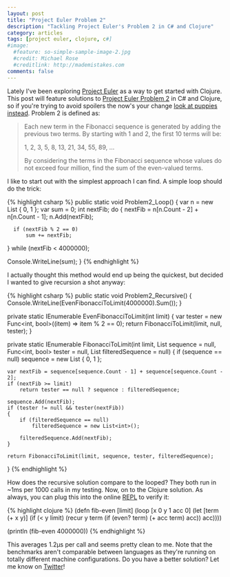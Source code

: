 ```yaml
---
layout: post
title: "Project Euler Problem 2"
description: "Tackling Project Euler's Problem 2 in C# and Clojure"
category: articles
tags: [project euler, clojure, c#]
#image:
  #feature: so-simple-sample-image-2.jpg
  #credit: Michael Rose
  #creditlink: http://mademistakes.com
comments: false  
---
```


Lately I've been exploring [Project Euler](http://projecteuler.net/ "Project Euler") as a way to get started with Clojure. This post will feature solutions to [Project Euler Problem 2](http://projecteuler.net/problem=2) in C# and Clojure, so if you're trying to avoid spoilers the now's your change [look at puppies instead](https://encrypted.google.com/search?tbm=isch&q=puppies&tbs=imgo:1). Problem 2 is defined as:

> Each new term in the Fibonacci sequence is generated by adding the previous two terms. By starting with 1 and 2, the first 10 terms will be:
>
> 1, 2, 3, 5, 8, 13, 21, 34, 55, 89, ...
>
> By considering the terms in the Fibonacci sequence whose values do not exceed four million, find the sum of the even-valued terms.

I like to start out with the simplest approach I can find. A simple loop should do the trick:

{% highlight csharp %}
public static void Problem2_Loop()
{
  var n = new List<int> { 0, 1 };
  var sum = 0;
  int nextFib;
  do
  {
      nextFib = n[n.Count - 2] + n[n.Count - 1];
      n.Add(nextFib);

      if (nextFib % 2 == 0)
          sum += nextFib;
  } while (nextFib < 4000000);

  Console.WriteLine(sum);
}
{% endhighlight %}

I actually thought this method would end up being the quickest, but decided I wanted to give recursion a shot anyway:

{% highlight csharp %}
public static void Problem2_Recursive()
{
  Console.WriteLine(EvenFibonacciToLimit(4000000).Sum());
}

private static IEnumerable<int> EvenFibonacciToLimit(int limit)
{
    var tester = new Func<int, bool>((item) => item % 2 == 0);
    return FibonacciToLimit(limit, null, tester);
}

private static IEnumerable<int> FibonacciToLimit(int limit, List<int> sequence = null, Func<int, bool> tester = null, List<int> filteredSequence = null)
{
    if (sequence == null)
        sequence = new List<int> { 0, 1 };

    var nextFib = sequence[sequence.Count - 1] + sequence[sequence.Count - 2];
    if (nextFib >= limit)
        return tester == null ? sequence : filteredSequence;

    sequence.Add(nextFib);
    if (tester != null && tester(nextFib))
    {
        if (filteredSequence == null)
            filteredSequence = new List<int>();

        filteredSequence.Add(nextFib);
    }

    return FibonacciToLimit(limit, sequence, tester, filteredSequence);
}
{% endhighlight %}

How does the recursive solution compare to the looped? They both run in ~1ms per 1000 calls in my testing. Now, on to the Clojure solution. As always, you can plug this into the online [REPL][1] to verify it:

{% highlight clojure %}
(defn fib-even [limit]
  (loop [x 0 y 1 acc 0]
   (let [term (+ x y)]
    (if (< y limit)
     (recur y term (if (even? term) (+ acc term) acc))
     acc))))

(println (fib-even 4000000))
{% endhighlight %}

This averages 1.2μs per call and seems pretty clean to me. Note that the benchmarks aren't comparable between languages as they're running on totally different machine configurations. Do you have a better solution? Let me know on [Twitter](https://twitter.com/bretkoppel)!

[1]:	http://tryclj.com/											"Try Clojure"